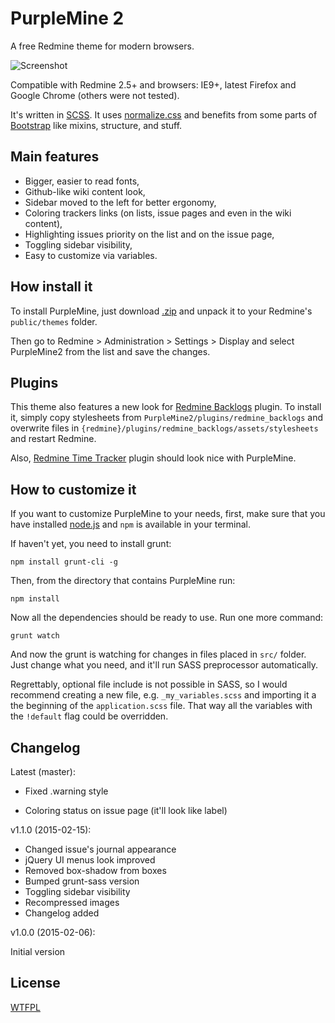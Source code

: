 # PurpleMine 2

A free Redmine theme for modern browsers.

![Screenshot](https://github.com/HolonGlobe/PurpleMine2/raw/master/screenshots/issues-list.png)

Compatible with Redmine 2.5+ and browsers: IE9+, latest Firefox and Google Chrome (others were not tested).

It's written in [SCSS]. It uses [normalize.css] and benefits from some parts of [Bootstrap][bootstrap-sass] like mixins, structure, and stuff.

## Main features

* Bigger, easier to read fonts,
* Github-like wiki content look,
* Sidebar moved to the left for better ergonomy,
* Coloring trackers links (on lists, issue pages and even in the wiki content),
* Highlighting issues priority on the list and on the issue page,
* Toggling sidebar visibility,
* Easy to customize via variables.

## How install it

To install PurpleMine, just download [.zip](https://github.com/HolonGlobe/PurpleMine2/archive/master.zip) and unpack it to your Redmine's `public/themes` folder.

Then go to Redmine > Administration > Settings > Display and select PurpleMine2 from the list and save the changes.

## Plugins

This theme also features a new look for [Redmine Backlogs][redmine_backlogs] plugin. To install it, simply copy stylesheets from `PurpleMine2/plugins/redmine_backlogs` and overwrite files in `{redmine}/plugins/redmine_backlogs/assets/stylesheets` and restart Redmine.

Also, [Redmine Time Tracker][redmine_time_tracker] plugin should look nice with PurpleMine.

## How to customize it

If you want to customize PurpleMine to your needs, first, make sure that you have installed [node.js](http://nodejs.org/) and `npm` is available in your terminal.

If haven't yet, you need to install grunt:

    npm install grunt-cli -g

Then, from the directory that contains PurpleMine run:

    npm install

Now all the dependencies should be ready to use. Run one more command:

    grunt watch

And now the grunt is watching for changes in files placed in `src/` folder. Just change what you need, and it'll run SASS preprocessor automatically.

Regrettably, optional file include is not possible in SASS, so I would recommend creating a new file, e.g. `_my_variables.scss` and importing it a the beginning of the `application.scss` file. That way all the variables with the `!default` flag could be overridden.

## Changelog

Latest (master):

* Fixed .warning style
+ Coloring status on issue page (it'll look like label)

v1.1.0 (2015-02-15):

+ Changed issue's journal appearance
+ jQuery UI menus look improved
+ Removed box-shadow from boxes
+ Bumped grunt-sass version
+ Toggling sidebar visibility
+ Recompressed images
+ Changelog added

v1.0.0 (2015-02-06):

Initial version

## License

[WTFPL](http://www.wtfpl.net/)

[SCSS]: http://sass-lang.com/
[normalize.css]: https://github.com/necolas/normalize.css
[bootstrap-sass]: https://github.com/twbs/bootstrap-sass
[redmine_backlogs]: https://github.com/backlogs/redmine_backlogs
[redmine_time_tracker]: https://github.com/hicknhack-software/redmine_time_tracker